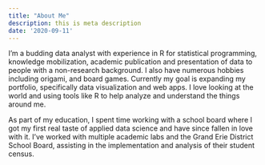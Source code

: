 ```yaml
---
title: "About Me"
description: this is meta description
date: '2020-09-11'
---
```


I’m a budding data analyst with experience in R for statistical programming, knowledge mobilization, academic publication and presentation of data to people with a non-research background. I also have numerous hobbies including origami, and board games. Currently my goal is expanding my portfolio, specifically data visualization and web apps. I love looking at the world and using tools like R to help analyze and understand the things around me.

As part of my education, I spent time working with a school board where I got my first real taste of applied data science and have since fallen in love with it. I’ve worked with multiple academic labs and the Grand Erie District School Board, assisting in the implementation and analysis of their student census.